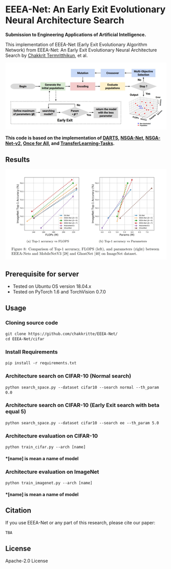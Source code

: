 
# EEEA-Net: An Early Exit Evolutionary Neural Architecture Search

**Submission to Engineering Applications of Artificial Intelligence.**

This implementation of EEEA-Net (Early Exit Evolutionary Algorithm Network) from EEEA-Net: An Early Exit Evolutionary Neural Architecture Search by [Chakkrit Termritthikun](https://chakkritte.github.io/cv/), et al.

<p align="center">
  <img src="img/early_exit.JPG" alt="early exit">
</p>


**This code is based on the implementation of  [DARTS](https://github.com/quark0/darts), [NSGA-Net](https://github.com/ianwhale/nsga-net), [NSGA-Net-v2](https://github.com/mikelzc1990/nsganetv2), [Once for All](https://github.com/mit-han-lab/once-for-all), and [TransferLearning-Tasks](https://github.com/EMI-Group/TransferLearning-Tasks).**

## Results

<p align="center">
  <img src="img/result_imagenet.JPG" alt="imagenet">
</p>

## Prerequisite for server
 - Tested on Ubuntu OS version 18.04.x
 - Tested on PyTorch 1.6 and TorchVision 0.7.0


## Usage

### Cloning source code

```
git clone https://github.com/chakkritte/EEEA-Net/
cd EEEA-Net/cifar
```

### Install Requirements

```
pip install -r requirements.txt
```

### Architecture search on CIFAR-10 (Normal search)

```
python search_space.py --dataset cifar10 --search normal --th_param 0.0 
```

### Architecture search on CIFAR-10 (Early Exit search with beta equal 5)

```
python search_space.py --dataset cifar10 --search ee --th_param 5.0 
```

### Architecture evaluation on CIFAR-10 

```
python train_cifar.py --arch [name]
```

#### *[name] is mean a name of model

### Architecture evaluation on ImageNet
```
python train_imagenet.py --arch [name]
```

#### *[name] is mean a name of model

## Citation

If you use EEEA-Net or any part of this research, please cite our paper:
```
TBA
```
## License 

Apache-2.0 License
